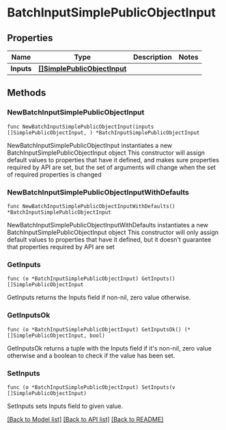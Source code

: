 # BatchInputSimplePublicObjectInput

## Properties

Name | Type | Description | Notes
------------ | ------------- | ------------- | -------------
**Inputs** | [**[]SimplePublicObjectInput**](SimplePublicObjectInput.md) |  | 

## Methods

### NewBatchInputSimplePublicObjectInput

`func NewBatchInputSimplePublicObjectInput(inputs []SimplePublicObjectInput, ) *BatchInputSimplePublicObjectInput`

NewBatchInputSimplePublicObjectInput instantiates a new BatchInputSimplePublicObjectInput object
This constructor will assign default values to properties that have it defined,
and makes sure properties required by API are set, but the set of arguments
will change when the set of required properties is changed

### NewBatchInputSimplePublicObjectInputWithDefaults

`func NewBatchInputSimplePublicObjectInputWithDefaults() *BatchInputSimplePublicObjectInput`

NewBatchInputSimplePublicObjectInputWithDefaults instantiates a new BatchInputSimplePublicObjectInput object
This constructor will only assign default values to properties that have it defined,
but it doesn't guarantee that properties required by API are set

### GetInputs

`func (o *BatchInputSimplePublicObjectInput) GetInputs() []SimplePublicObjectInput`

GetInputs returns the Inputs field if non-nil, zero value otherwise.

### GetInputsOk

`func (o *BatchInputSimplePublicObjectInput) GetInputsOk() (*[]SimplePublicObjectInput, bool)`

GetInputsOk returns a tuple with the Inputs field if it's non-nil, zero value otherwise
and a boolean to check if the value has been set.

### SetInputs

`func (o *BatchInputSimplePublicObjectInput) SetInputs(v []SimplePublicObjectInput)`

SetInputs sets Inputs field to given value.



[[Back to Model list]](../README.md#documentation-for-models) [[Back to API list]](../README.md#documentation-for-api-endpoints) [[Back to README]](../README.md)


